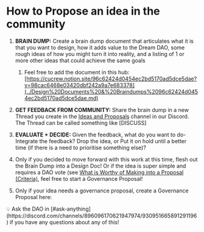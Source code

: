 # How to Propose an idea in the community

1. **BRAIN DUMP:** Create a brain dump document that articulates what it is that you want to design, how it adds value to the Dream DAO, some rough ideas of how you might turn it into reality, and a listing of 1 or more other ideas that could achieve the same goals
    1. Feel free to add the document in this hub: [https://cucrew.notion.site/96c62424d0454ec2bd5170ad5dce5dae?v=98cac6468e03420dbf242a9a7e683378](../Design%20Documents%20&%20Braindumps%2096c62424d0454ec2bd5170ad5dce5dae.md)
2. **GET FEEDBACK FROM COMMUNITY:** Share the brain dump in a new Thread you create in the [Ideas and Proposals](https://discord.com/channels/896096170621947974/897254266698367038) channel in our Discord. The Thread can be called something like [DISCUSS] <Insert Idea Name>
3. **EVALUATE + DECIDE:** Given the feedback, what do you want to do-
Integrate the feedback? 
Drop the idea, or
Put it on hold until a better time (if there is a need to prioritise something else)?

4. Only if you decided to move forward with this work at this time, flesh out the Brain Dump into a Design Doc! Or if the idea is super simple and requires a DAO vote (see [What is Worthy of Making into a Proposal (Criteria)](What%20is%20Worthy%20of%20Making%20into%20a%20Proposal%20(Criteria%205309ef89b8564f4094bdb400100f61f6.md)), feel free to start a Governance Proposal!
5. Only if your idea needs a governance proposal, create a Governance Proposal here: [](../Governance%20Proposals%205d412cf3fc7743baaa779bd95bf06dc5/Governance%20Proposal%20Database%2053c301529577431d8754784c804b4dfc.md)

<aside>
💡 Ask the DAO in [#ask-anything](https://discord.com/channels/896096170621947974/930951665891291196) if you have any questions about any of this!

</aside>